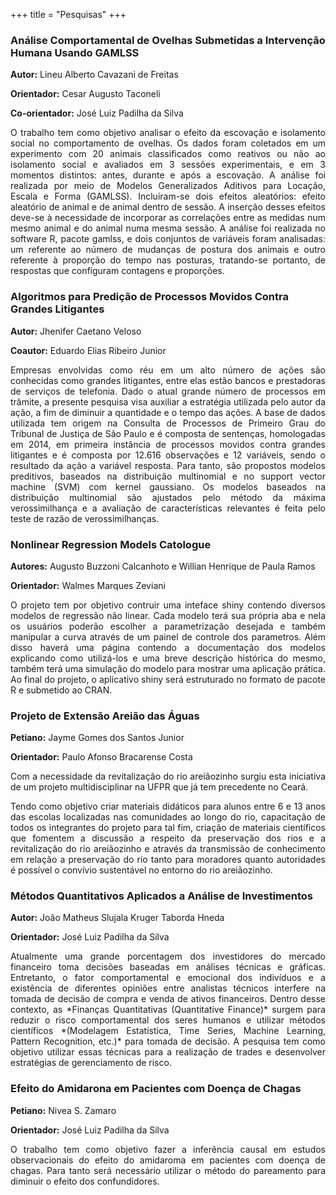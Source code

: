 +++
title = "Pesquisas"
+++

### Análise Comportamental de Ovelhas Submetidas a Intervenção Humana Usando GAMLSS

**Autor:** Lineu Alberto Cavazani de Freitas

**Orientador:** Cesar Augusto Taconeli

**Co-orientador:** José Luiz Padilha da Silva

<p align="justify">O trabalho tem como objetivo analisar o efeito da escovação 
e isolamento social no comportamento de ovelhas. Os dados foram coletados em 
um experimento com 20 animais classificados como reativos ou não ao isolamento 
social e avaliados em 3 sessões experimentais, e em 3 momentos distintos: 
antes, durante e após a escovação. A análise foi realizada por meio de Modelos 
Generalizados Aditivos para Locação, Escala e Forma (GAMLSS). Incluı́ram-se
dois efeitos aleatórios: efeito aleatório de animal e de animal dentro de 
sessão. A inserção desses efeitos deve-se à necessidade de incorporar as 
correlações entre as medidas num mesmo animal e do animal numa mesma sessão. 
A análise foi realizada no software R, pacote gamlss, e dois conjuntos de 
variáveis foram analisadas: um referente ao número de mudanças de postura 
dos animais e outro referente à proporção do tempo nas posturas, tratando-se 
portanto, de respostas que configuram contagens e proporções.</p>

### Algoritmos para Predição de Processos Movidos Contra Grandes Litigantes

**Autor:** Jhenifer Caetano Veloso

**Coautor:** Eduardo Elias Ribeiro Junior

<p align="justify">Empresas envolvidas como réu em um alto número de ações 
são conhecidas como grandes litigantes, entre elas estão bancos e prestadoras 
de serviços de telefonia. Dado o atual grande número de processos em trâmite, 
a presente pesquisa visa auxiliar a estratégia utilizada pelo autor da ação, 
a fim de diminuir a quantidade e o tempo das ações. A base de dados utilizada 
tem origem na Consulta de Processos de Primeiro Grau do Tribunal de Justiça 
de São Paulo e é composta de sentenças, homologadas em 2014, em primeira 
instância de processos movidos contra grandes litigantes e é composta por 
12.616 observações e 12 variáveis, sendo o resultado da ação a variável 
resposta. Para tanto, são propostos modelos preditivos, baseados na distribuição 
multinomial e no support vector machine (SVM) com kernel gaussiano. Os modelos 
baseados na distribuição multinomial são ajustados pelo método da máxima 
verossimilhança e a avaliação de características relevantes é feita pelo 
teste de razão de verossimilhanças.</p>

### Nonlinear Regression Models Catologue

**Autores:** Augusto Buzzoni Calcanhoto e Willian Henrique de Paula Ramos

**Orientador:** Walmes Marques Zeviani

<p align="justify">O projeto tem por objetivo contruir uma inteface shiny 
contendo diversos modelos de regressão não linear. Cada modelo terá sua 
própria aba e nela os usuários poderão escolher a parametrização desejada 
e também manipular a curva através de um painel de controle dos parametros. 
Além disso haverá uma página contendo a documentação dos modelos explicando 
como utilizá-los e uma breve descrição histórica do mesmo, também terá uma 
simulação do modelo para mostrar uma aplicação prática. Ao final do projeto, 
o aplicativo shiny será estruturado no formato de pacote R e submetido ao CRAN.</p>

### Projeto de Extensão Areião das Águas

**Petiano:** Jayme Gomes dos Santos Junior

**Orientador:** Paulo Afonso Bracarense Costa

<p align="justify">Com a necessidade da revitalização do rio areiãozinho 
surgiu esta iniciativa de um projeto multidisciplinar na UFPR que já tem 
precedente no Ceará.</p>

<p align="justify">Tendo como objetivo criar materiais didáticos para alunos 
entre 6 e 13 anos das escolas localizadas nas comunidades ao longo do rio, 
capacitação de todos os integrantes do projeto para tal fim, criação de materiais 
científicos que fomentem a discussão a respeito da preservação dos rios e 
a revitalização do rio areiãozinho e através da transmissão de conhecimento 
em relação a preservação do rio tanto para moradores quanto autoridades 
é possível o convívio sustentável no entorno do rio areiãozinho.</p>

### Métodos Quantitativos Aplicados a Análise de Investimentos

**Autor:** João Matheus Slujala Kruger Taborda Hneda

**Orientador:** José Luiz Padilha da Silva

<p align="justify">Atualmente uma grande porcentagem dos investidores do 
mercado financeiro toma decisões baseadas em análises técnicas e gráficas. 
Entretanto, o fator comportamental e emocional dos indivíduos e a existência 
de diferentes opiniões entre analistas técnicos interfere na tomada de decisão 
de compra e venda de ativos financeiros. Dentro desse contexto, as *Finanças 
Quantitativas (Quantitative Finance)* surgem para reduzir o risco comportamental 
dos seres humanos e utilizar métodos científicos *(Modelagem Estatística, 
Time Series, Machine Learning, Pattern Recognition, etc.)* para tomada de 
decisão. A pesquisa tem como objetivo utilizar essas técnicas para a realização 
de trades e desenvolver estratégias de gerenciamento de risco.</p>

### Efeito do Amidarona em Pacientes com Doença de Chagas

**Petiano:** Nivea S. Zamaro

**Orientador:** José Luiz Padilha da Silva

<p align="justify">O trabalho tem como objetivo fazer a inferência causal
em estudos observacionais do efeito do amidaroma em pacientes com doença 
de chagas. Para tanto será necessário utilizar o método do pareamento para 
diminuir o efeito dos confundidores.</p>



